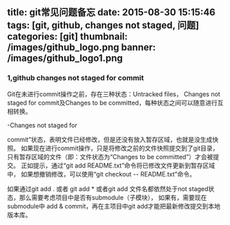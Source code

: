 title: git常见问题备忘
date: 2015-08-30 15:15:46
tags: [git, github, changes not staged, 问题] 
categories: [git] 
thumbnail: /images/github_logo.png
banner: /images/github_logo1.png
---
### 1,github changes not staged for commit

   Git在未进行commit操作之前，存在三种状态：Untracked files，
   Changes not staged for commit及Changes to be committed，每种状态之间可以随意进行互相转换。
   
   -Changes not staged for 

   commit”状态，表明文件已经修改，但是还没有放入暂存区域，也就是没生成快照。
   如果现在进行commit操作，只是将修改之前的文件快照提交到了git目录，
   只有暂存区域的文件（即：文件状态为“Changes to be committed”）才会被提交。
   正如提示，通过“git add README.txt”命令将已修改文件更新到暂存区域中，
   如果想撤销修改，可以使用“git checkout -- README.txt”命令。
   <!-- more -->
   如果通过git add . 或者 git add * 或者git add 文件名都依然处于not staged状态，那么需要考虑项目中是否有submodule（子模块），
   如果有，需要现在submodule中 add & commit，再在主项目中git add才能把最新修改提交到本地版本库。